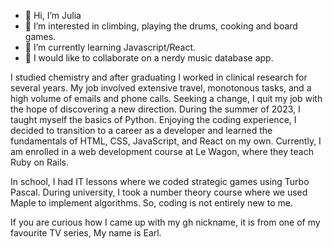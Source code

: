 - 👋 Hi, I’m Julia
- 👀 I’m interested in climbing, playing the drums, cooking and board games.
- 🌱 I’m currently learning Javascript/React.
- 💞️ I would like to collaborate on a nerdy music database app.

I studied chemistry and after graduating I worked in clinical research for several years. My job involved extensive travel, monotonous tasks, and a high volume of emails and phone calls. Seeking a change, I quit my job with the hope of discovering a new direction. During the summer of 2023, I taught myself the basics of Python. Enjoying the coding experience, I decided to transition to a career as a developer and learned the fundamentals of HTML, CSS, JavaScript, and React on my own. Currently, I am enrolled in a web development course at Le Wagon, where they teach Ruby on Rails.

In school, I had IT lessons where we coded strategic games using Turbo Pascal. During university, I took a number theory course where we used Maple to implement algorithms. So, coding is not entirely new to me.

If you are curious how I came up with my gh nickname, it is from one of my favourite TV series, My name is Earl.
